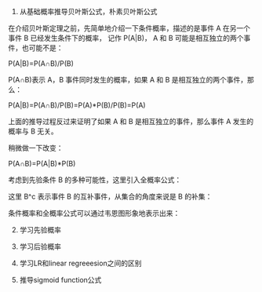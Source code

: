 1. 从基础概率推导贝叶斯公式，朴素贝叶斯公式

在介绍贝叶斯定理之前，先简单地介绍一下条件概率，描述的是事件 A 在另一个事件 B 已经发生条件下的概率，
记作 P(A|B)， A 和 B 可能是相互独立的两个事件，也可能不是：

P(A|B)=P(A∩B)/P(B)

P(A∩B)表示 A，B 事件同时发生的概率，如果 A 和 B 是相互独立的两个事件，那么：

P(A|B)=P(A∩B)/P(B)=P(A)*P(B)/P(B)=P(A)

上面的推导过程反过来证明了如果 A 和 B 是相互独立的事件，那么事件 A 发生的概率与 B 无关。

稍微做一下改变：

P(A∩B)=P(A|B)*P(B)

考虑到先验条件 B 的多种可能性，这里引入全概率公式：


这里 B^c 表示事件 B 的互补事件，从集合的角度来说是 B 的补集：

条件概率和全概率公式可以通过韦恩图形象地表示出来：


2. 学习先验概率



3. 学习后验概率



4. 学习LR和linear regreeesion之间的区别



5. 推导sigmoid function公式

